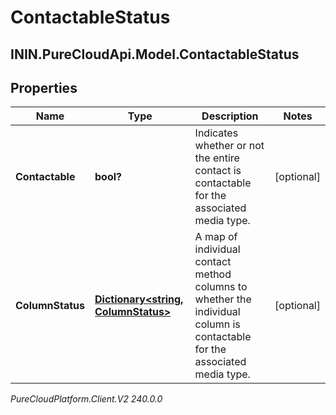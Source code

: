 # ContactableStatus

## ININ.PureCloudApi.Model.ContactableStatus

## Properties

|Name | Type | Description | Notes|
|------------ | ------------- | ------------- | -------------|
| **Contactable** | **bool?** | Indicates whether or not the entire contact is contactable for the associated media type. | [optional] |
| **ColumnStatus** | [**Dictionary&lt;string, ColumnStatus&gt;**](ColumnStatus) | A map of individual contact method columns to whether the individual column is contactable for the associated media type. | [optional] |



_PureCloudPlatform.Client.V2 240.0.0_
